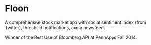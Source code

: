 Floon
============
A comprehensive stock market app with social sentiment index (from Twitter), threshold notifications, and a newsfeed.

Winner of the Best Use of Bloomberg API at PennApps Fall 2014.
